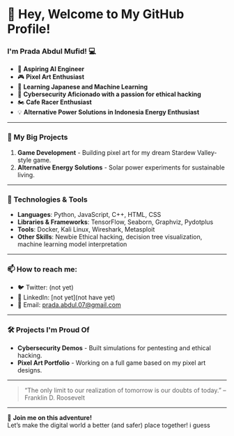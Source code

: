 # 👋 Hey, Welcome to My GitHub Profile!

### I'm Prada Abdul Mufid! 💻

- 🚀 **Aspiring AI Engineer**
- 🎮 **Pixel Art Enthusiast**
- 🌱 **Learning Japanese and Machine Learning**
- 🔐 **Cybersecurity Aficionado with a passion for ethical hacking**
- 🏍️ **Cafe Racer Enthusiast**  
- 💡 **Alternative Power Solutions in Indonesia Energy Enthusiast**

---

### 🤖 My Big Projects
1. **Game Development** - Building pixel art for my dream Stardew Valley-style game.
2. **Alternative Energy Solutions** - Solar power experiments for sustainable living.


---

### 🔧 Technologies & Tools
- **Languages**: Python, JavaScript, C++, HTML, CSS
- **Libraries & Frameworks**: TensorFlow, Seaborn, Graphviz, Pydotplus
- **Tools**: Docker, Kali Linux, Wireshark, Metasploit
- **Other Skills**: Newbie Ethical hacking, decision tree visualization, machine learning model interpretation

---

### 📫 How to reach me:
- 🐦 Twitter: (not yet)
- 💼 LinkedIn: [not yet](not have yet)
- 📧 Email: prada.abdul.07@gmail.com

---

### 🛠️ Projects I'm Proud Of
- **Cybersecurity Demos** - Built simulations for pentesting and ethical hacking.
- **Pixel Art Portfolio** - Working on a full game based on my pixel art designs.

---

> “The only limit to our realization of tomorrow is our doubts of today.” – Franklin D. Roosevelt

---

👾 **Join me on this adventure!**  
Let’s make the digital world a better (and safer) place together! i guess
	
